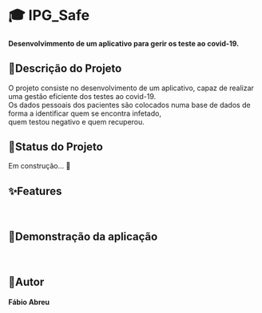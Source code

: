 # 🎓 IPG_Safe
<h4> Desenvolvimmento de um aplicativo para gerir os teste ao covid-19.</h4>

## 💉Descrição do Projeto
<p> O projeto consiste no desenvolvimento de um aplicativo, capaz de realizar uma gestão eficiente dos testes ao covid-19.<br>
Os dados pessoais dos pacientes são colocados numa base de dados de forma a identificar quem se encontra infetado, <br> quem testou negativo e quem recuperou.</p>

## 👷Status do Projeto
<p> Em construção...  🚧 </p>

## ✨Features
<h4><br></h4>

## 📱Demonstração da aplicação
<h4><br></h4>

## 🧙Autor
<h4> Fábio Abreu </h4>
